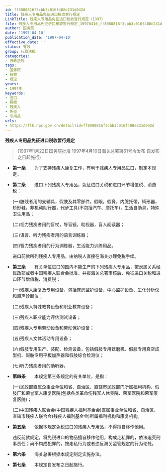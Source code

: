 ```yaml
---
id: ff8080816f3cbb3c016f408e231d042d
title: 残疾人专用品免征进口税收暂行规定
LinkTitle: 残疾人专用品免征进口税收暂行规定（1997）
file: 残疾人专用品免征进口税收暂行规定_19970410_ff8080816f3cbb3c016f408e231d042d.docx
author: 国务院
date: '1997-04-10'
publication_date: '1997-04-10'
effective_date: ''
status: 有效
group: 行政法规
categories:
- 行政法规
tags:
- 国务院
- 有效
- 规定
years:
- 1997年
keywords:
- 进口
- 税收
- 残疾人
- 免征
- 专用品
urls:
- https://flk.npc.gov.cn/detail?id=ff8080816f3cbb3c016f408e231d042d
---
```


**残疾人专用品免征进口税收暂行规定**

> (1997年1月22日国务院批准 1997年4月10日海关总署第61号令发布 自发布之日起施行)

- **第一条**　　为了支持残疾人康复工作，有利于残疾人专用品进口，制定本规定。

- **第二条**　　进口下列残疾人专用品，免征进口关税和进口环节增值税、消费税：

  (一)肢残者用的支辅具，假肢及其零部件，假眼，假鼻，内脏托带，矫形器，矫形鞋，非机动助行器，代步工具(不包括汽车、摩托车)，生活自助具，特殊卫生用品；

  (二)视力残疾者用的盲杖，导盲镜，助视器，盲人阅读器；

  (三)语言、听力残疾者用的语言训练器；

  (四)智力残疾者用的行为训练器，生活能力训练用品。

  进口前款所列残疾人专用品，由纳税人直接在海关办理免税手续。

- **第三条**　　有关单位进口的国内不能生产的下列残疾人专用品，按隶属关系经民政部或者中国残疾人联合会批准，并报海关总署审核后，免征进口关税和进口环节增值税、消费税：

  (一)残疾人康复及专用设备，包括床房监护设备、中心监护设备、生化分析仪和超声诊断仪；

  (二)残疾人特殊教育设备和职业教育设备；

  (三)残疾人职业能力评估测试设备；

  (四)残疾人专用劳动设备和劳动保护设备；

  (五)残疾人文体活动专用设备；

  (六)假肢专用生产、装配、检测设备，包括假肢专用铣磨机、假肢专用真空成型机、假肢专用平板加热器和假肢综合检测仪；

  (七)听力残疾者用的助听器。

- **第四条**　　本规定第三条规定的有关单位，是指：

  (一)民政部直属企事业单位和省、自治区、直辖市民政部门所属福利机构、假肢厂和荣誉军人康复医院(包括各类革命伤残军人休养院、荣军医院和荣军康复医院)；

  (二)中国残疾人联合会(中国残疾人福利基金会)直属事业单位和省、自治区、直辖市残疾人联合会(残疾人福利基金会)所属福利机构和康复机构。

- **第五条**　　依据本规定免税进口的残疾人专用品，不得擅自移作他用。

  违反前款规定，将免税进口的物品擅自移作他用，构成走私罪的，依法追究刑事责任；尚不构成犯罪的，按走私行为或者违反海关监管规定的行为论处。

- **第六条**　　海关总署根据本规定制定实施办法。

- **第七条**　　本规定自发布之日起施行。
